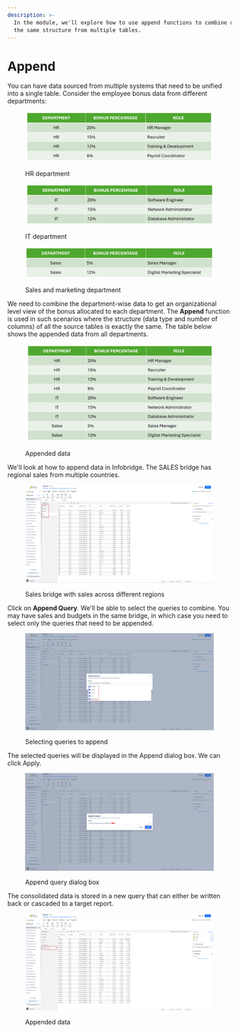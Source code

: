 ```yaml
---
description: >-
  In the module, we'll explore how to use append functions to combine data with
  the same structure from multiple tables.
---
```


# Append

You can have data sourced from multiple systems that need to be unified into a single table. Consider the employee bonus data from different departments:

<figure><img src="../../../.gitbook/assets/image (2) (1) (1) (1) (1) (1) (1) (1) (1).png" alt=""><figcaption><p>HR department</p></figcaption></figure>

<figure><img src="../../../.gitbook/assets/image (3) (1) (1) (1) (1).png" alt=""><figcaption><p>IT department</p></figcaption></figure>

<figure><img src="../../../.gitbook/assets/image (4) (1) (1).png" alt=""><figcaption><p>Sales and marketing department</p></figcaption></figure>

We need to combine the department-wise data to get an organizational level view of the bonus allocated to each department. The **Append** function is used in such scenarios where the structure (data type and number of columns) of all the source tables is exactly the same. The table below shows the appended data from all departments.&#x20;

<figure><img src="../../../.gitbook/assets/image (5) (1).png" alt=""><figcaption><p>Appended data</p></figcaption></figure>

We'll look at how to append data in Infobridge. The SALES bridge has regional sales from multiple countries.

<figure><img src="../../../.gitbook/assets/image (6).png" alt=""><figcaption><p>Sales bridge with sales across different regions</p></figcaption></figure>

Click on **Append Query**. We'll be able to select the queries to combine. You may have sales and budgets in the same bridge, in which case you need to select only the queries that need to be appended.

<figure><img src="../../../.gitbook/assets/image (8).png" alt=""><figcaption><p>Selecting queries to append</p></figcaption></figure>

The selected queries will be displayed in the Append dialog box. We can click Apply.

<figure><img src="../../../.gitbook/assets/image (9).png" alt=""><figcaption><p>Append query dialog box</p></figcaption></figure>

The consolidated data is stored in a new query that can either be written back or cascaded to a target report.

<figure><img src="../../../.gitbook/assets/image (10).png" alt=""><figcaption><p>Appended data</p></figcaption></figure>
